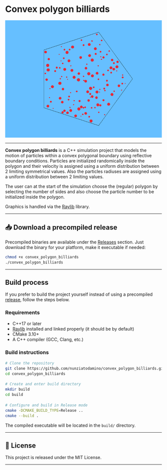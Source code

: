 # Convex polygon billiards

![Simulation Screenshot](screenshot/image.png)

---

**Convex polygon billiards** is a C++ simulation project that models the motion of particles within a convex polygonal boundary using reflective boundary conditions. 
Particles are initialized randomically inside the polygon and their velocity is assigned using a uniform distribution between 2 limiting symmetrical values.
Also the particles radiuses are assigned using a uniform distribution between 2 limiting values.

The user can at the start of the simulation choose the (regular) polygon by selecting the number of sides and also choose the particle number to be initialized inside the polygon.

Graphics is handled via the [Raylib](https://www.raylib.com/) library.

--- 

## 📥 Download a precompiled release

Precompiled binaries are available under the [Releases](https://github.com/nunziatodamino/convex_polygon_billiards/releases) section. Just download the binary for your platform, make it executable if needed:

```bash
chmod +x convex_polygon_billiards
./convex_polygon_billiards
```
---

## Build process

If you prefer to build the project yourself instead of using a precompiled [release](https://github.com/nunziatodamino/convex_polygon_billiards/releases), follow the steps below.

### Requirements

- C++17 or later
- [Raylib](https://github.com/raysan5/raylib) installed and linked properly (it should be by default)
- CMake 3.10+
- A C++ compiler (GCC, Clang, etc.)

### Build instructions

```bash
# Clone the repository
git clone https://github.com/nunziatodamino/convex_polygon_billiards.git
cd convex_polygon_billiards

# Create and enter build directory
mkdir build
cd build

# Configure and build in Release mode
cmake -DCMAKE_BUILD_TYPE=Release ..
cmake --build .
```

The compiled executable will be located in the `build/` directory.

---

## 📄 License

This project is released under the MIT License.

---